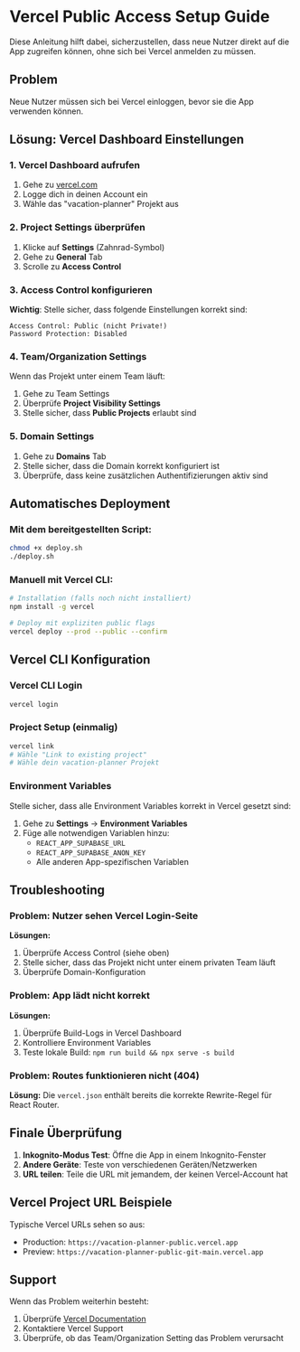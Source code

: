 # Vercel Public Access Setup Guide

Diese Anleitung hilft dabei, sicherzustellen, dass neue Nutzer direkt auf die App zugreifen können, ohne sich bei Vercel anmelden zu müssen.

## Problem
Neue Nutzer müssen sich bei Vercel einloggen, bevor sie die App verwenden können.

## Lösung: Vercel Dashboard Einstellungen

### 1. Vercel Dashboard aufrufen
1. Gehe zu [vercel.com](https://vercel.com)
2. Logge dich in deinen Account ein
3. Wähle das "vacation-planner" Projekt aus

### 2. Project Settings überprüfen
1. Klicke auf **Settings** (Zahnrad-Symbol)
2. Gehe zu **General** Tab
3. Scrolle zu **Access Control**

### 3. Access Control konfigurieren
**Wichtig**: Stelle sicher, dass folgende Einstellungen korrekt sind:

```
Access Control: Public (nicht Private!)
Password Protection: Disabled
```

### 4. Team/Organization Settings
Wenn das Projekt unter einem Team läuft:
1. Gehe zu Team Settings
2. Überprüfe **Project Visibility Settings**
3. Stelle sicher, dass **Public Projects** erlaubt sind

### 5. Domain Settings
1. Gehe zu **Domains** Tab
2. Stelle sicher, dass die Domain korrekt konfiguriert ist
3. Überprüfe, dass keine zusätzlichen Authentifizierungen aktiv sind

## Automatisches Deployment

### Mit dem bereitgestellten Script:
```bash
chmod +x deploy.sh
./deploy.sh
```

### Manuell mit Vercel CLI:
```bash
# Installation (falls noch nicht installiert)
npm install -g vercel

# Deploy mit expliziten public flags
vercel deploy --prod --public --confirm
```

## Vercel CLI Konfiguration

### Vercel CLI Login
```bash
vercel login
```

### Project Setup (einmalig)
```bash
vercel link
# Wähle "Link to existing project"
# Wähle dein vacation-planner Projekt
```

### Environment Variables
Stelle sicher, dass alle Environment Variables korrekt in Vercel gesetzt sind:
1. Gehe zu **Settings** → **Environment Variables**
2. Füge alle notwendigen Variablen hinzu:
   - `REACT_APP_SUPABASE_URL`
   - `REACT_APP_SUPABASE_ANON_KEY`
   - Alle anderen App-spezifischen Variablen

## Troubleshooting

### Problem: Nutzer sehen Vercel Login-Seite
**Lösungen:**
1. Überprüfe Access Control (siehe oben)
2. Stelle sicher, dass das Projekt nicht unter einem privaten Team läuft
3. Überprüfe Domain-Konfiguration

### Problem: App lädt nicht korrekt
**Lösungen:**
1. Überprüfe Build-Logs in Vercel Dashboard
2. Kontrolliere Environment Variables
3. Teste lokale Build: `npm run build && npx serve -s build`

### Problem: Routes funktionieren nicht (404)
**Lösung:**
Die `vercel.json` enthält bereits die korrekte Rewrite-Regel für React Router.

## Finale Überprüfung

1. **Inkognito-Modus Test**: Öffne die App in einem Inkognito-Fenster
2. **Andere Geräte**: Teste von verschiedenen Geräten/Netzwerken
3. **URL teilen**: Teile die URL mit jemandem, der keinen Vercel-Account hat

## Vercel Project URL Beispiele

Typische Vercel URLs sehen so aus:
- Production: `https://vacation-planner-public.vercel.app`
- Preview: `https://vacation-planner-public-git-main.vercel.app`

## Support

Wenn das Problem weiterhin besteht:
1. Überprüfe [Vercel Documentation](https://vercel.com/docs)
2. Kontaktiere Vercel Support
3. Überprüfe, ob das Team/Organization Setting das Problem verursacht